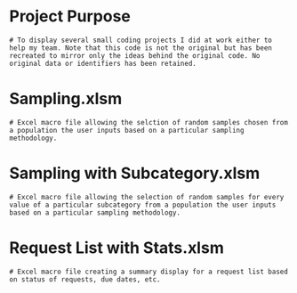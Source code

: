 # Project Purpose
    # To display several small coding projects I did at work either to help my team. Note that this code is not the original but has been recreated to mirror only the ideas behind the original code. No original data or identifiers has been retained.

# Sampling.xlsm
    # Excel macro file allowing the selction of random samples chosen from a population the user inputs based on a particular sampling methodology.

# Sampling with Subcategory.xlsm
    # Excel macro file allowing the selection of random samples for every value of a particular subcategory from a population the user inputs based on a particular sampling methodology.

# Request List with Stats.xlsm
    # Excel macro file creating a summary display for a request list based on status of requests, due dates, etc.
